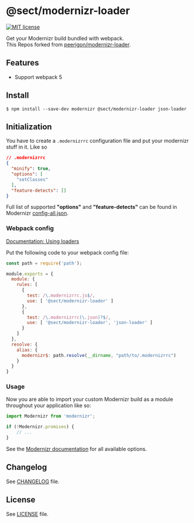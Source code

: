 # @sect/modernizr-loader 

[![MIT license](http://img.shields.io/badge/license-MIT-brightgreen.svg)](http://opensource.org/licenses/MIT)

Get your Modernizr build bundled with webpack.  
This Repos forked from [peerigon/modernizr-loader](https://github.com/peerigon/modernizr-loader).

## Features
- Support webpack 5

## Install
```
$ npm install --save-dev modernizr @sect/modernizr-loader json-loader
```

## Initialization

You have to create a `.modernizrrc` configuration file and put your modernizr stuff in it. Like so

```json
// .modernizrrc
{
  "minify": true,
  "options": [
    "setClasses"
  ],
  "feature-detects": []
}
```

Full list of supported **"options"** and **"feature-detects"** can be found in Modernizr [config-all.json](https://github.com/Modernizr/Modernizr/blob/master/lib/config-all.json).

### Webpack config

[Documentation: Using loaders](https://webpack.js.org/configuration/module/#rule-use)

Put the following code to your webpack config file:

```js
const path = require('path');

module.exports = {
  module: {
    rules: [
      {
        test: /\.modernizrrc.js$/,
        use: [ '@sect/modernizr-loader' ]
      },
      {
        test: /\.modernizrrc(\.json)?$/,
        use: [ '@sect/modernizr-loader', 'json-loader' ]
      }
    ]
  },
  resolve: {
    alias: {
      modernizr$: path.resolve(__dirname, "path/to/.modernizrrc")
    }
  }
}
```

### Usage

Now you are able to import your custom Modernizr build as a module throughout your application like so:

```js
import Modernizr from 'modernizr';

if (!Modernizr.promises) {
    // ...
}
```

See the [Modernizr documentation](https://modernizr.com/docs) for all available options.

## Changelog 

See [CHANGELOG](https://github.com/sectsect/modernizr-loader/blob/master/CHANGELOG.md) file.

## License

See [LICENSE](https://github.com/sectsect/modernizr-loader/blob/master/LICENSE) file.

